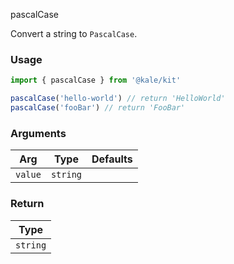 pascalCase

Convert a string to `PascalCase`.

### Usage

```ts
import { pascalCase } from '@kale/kit'

pascalCase('hello-world') // return 'HelloWorld'
pascalCase('fooBar') // return 'FooBar'
```

### Arguments

| Arg     |   Type   | Defaults |
| ------- | :------: | -------: |
| `value` | `string` |          |

### Return

|   Type   |
| :------: |
| `string` |
